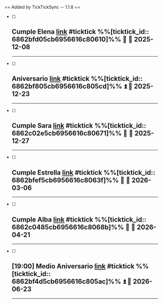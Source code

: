 == Added by TickTickSync -- 1.1.8 == 
- [ ] Cumple Elena  [link](https://ticktick.com/webapp/#p/7abd46b2a632da0b66baaa5d/tasks/6862bfd05cb6956616c80610) #ticktick  %%[ticktick_id:: 6862bfd05cb6956616c80610]%% 🔽 📅 2025-12-08
  -------------------------------------------------------------
  -------------------------------------------------------------
- [ ] Aniversario  [link](https://ticktick.com/webapp/#p/7abd46b2a632da0b66baaa5d/tasks/6862bf805cb6956616c805cd) #ticktick  %%[ticktick_id:: 6862bf805cb6956616c805cd]%% ⏫ 📅 2025-12-23
  -------------------------------------------------------------
  -------------------------------------------------------------
- [ ] Cumple Sara  [link](https://ticktick.com/webapp/#p/7abd46b2a632da0b66baaa5d/tasks/6862c02e5cb6956616c80671) #ticktick  %%[ticktick_id:: 6862c02e5cb6956616c80671]%% 🔽 📅 2025-12-27
  -------------------------------------------------------------
  -------------------------------------------------------------
- [ ] Cumple Estrella  [link](https://ticktick.com/webapp/#p/7abd46b2a632da0b66baaa5d/tasks/6862bfef5cb6956616c8063f) #ticktick  %%[ticktick_id:: 6862bfef5cb6956616c8063f]%% 🔽 📅 2026-03-06
  -------------------------------------------------------------
  -------------------------------------------------------------
- [ ] Cumple Alba  [link](https://ticktick.com/webapp/#p/7abd46b2a632da0b66baaa5d/tasks/6862c0485cb6956616c8068b) #ticktick  %%[ticktick_id:: 6862c0485cb6956616c8068b]%% 🔽 📅 2026-04-21
  -------------------------------------------------------------
  -------------------------------------------------------------
- [ ] [19:00] Medio Aniversario  [link](https://ticktick.com/webapp/#p/7abd46b2a632da0b66baaa5d/tasks/6862bf4d5cb6956616c805ac) #ticktick  %%[ticktick_id:: 6862bf4d5cb6956616c805ac]%% ⏫ 📅 2026-06-23
  -------------------------------------------------------------
  -------------------------------------------------------------